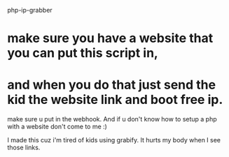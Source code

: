 php-ip-grabber
# make sure you have a website that you can put this script in,
# and when you do that just send the kid the website link and boot free ip.

make sure u put in the webhook. And if u don't know how to setup a php with a website don't come to me :)

I made this cuz i'm tired of kids using grabify. It hurts my body when I see those links.
